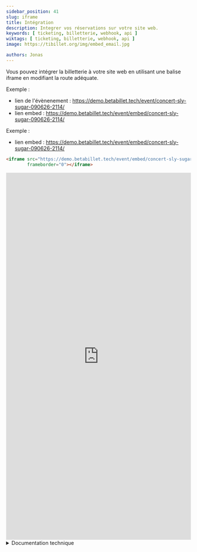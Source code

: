 ```yaml
---
sidebar_position: 41
slug: iframe
title: Intégration
description: Integrer vos réservations sur votre site web.
keywords: [ ticketing, billetterie, webhook, api ]
wiktags: [ ticketing, billetterie, webhook, api ]
image: https://tibillet.org/img/embed_email.jpg

authors: Jonas
---
```


Vous pouvez intégrer la billetterie à votre site web en utilisant une balise iframe en modifiant la route adéquate.

Exemple :

- lien de l'évènenement : https://demo.betabillet.tech/event/concert-sly-sugar-090626-2114/
- lien embed : https://demo.betabillet.tech/event/embed/concert-sly-sugar-090626-2114/

Exemple :

- lien embed : https://demo.betabillet.tech/event/embed/concert-sly-sugar-090626-2114/

```html title="iframe"
<iframe src="https://demo.betabillet.tech/event/embed/concert-sly-sugar-090626-2114/" width="100%" height="1000px"
        frameborder="0"></iframe>
```

<iframe src="https://demo.betabillet.tech/event/embed/concert-sly-sugar-090626-2114/" width="100%" height="1000px"
        frameborder="0"></iframe>

<details>
<summary>Documentation technique</summary>
Dans "../Front/src/router/routes.js", 2 possibilités :

### 1 - route existante, ajouter un alias :

```
{
    path: '/event/:slug',
    // si iframe
    alias: '/event/embed/:slug',
    name: 'Event',
    component: () => import(/* webpackChunkName: "Event" */ '../views/Event.vue')
}
```

### 2 - nouvelle route :

```
{
    path: '/event/embed/:slug',
    name: 'Event',
    component: () => import(/* webpackChunkName: "Event" */ '../views/Event.vue')
}
```

### Attention :

Toutes les urls contenant le mot "embed" sont à utiliser uniquement dans un "iframe".
</details>

